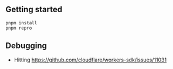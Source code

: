 ## Getting started

```
pnpm install
pnpm repro
```

## Debugging

- Hitting https://github.com/cloudflare/workers-sdk/issues/11031
